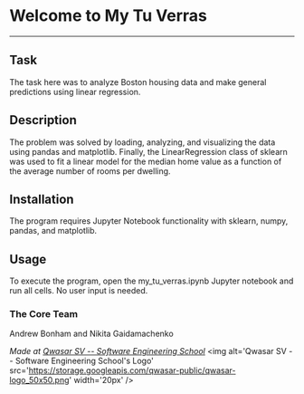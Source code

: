 # Welcome to My Tu Verras
***

## Task
The task here was to analyze Boston housing data and make general 
predictions using linear regression. 

## Description
The problem was solved by loading, analyzing, and visualizing the 
data using pandas and matplotlib. Finally, the LinearRegression 
class of sklearn was used to fit a linear model for the median 
home value as a function of the average number of rooms per dwelling. 

## Installation
The program requires Jupyter Notebook functionality with sklearn, numpy, 
pandas, and matplotlib. 

## Usage
To execute the program, open the my_tu_verras.ipynb Jupyter notebook 
and run all cells. No user input is needed. 

### The Core Team
Andrew Bonham and Nikita Gaidamachenko

<span><i>Made at <a href='https://qwasar.io'>Qwasar SV -- Software Engineering School</a></i></span>
<span><img alt='Qwasar SV -- Software Engineering School's Logo' src='https://storage.googleapis.com/qwasar-public/qwasar-logo_50x50.png' width='20px' /></span>
